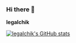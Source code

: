 ### Hi there 👋

**legalchik**

[![legalchik's GitHub stats](https://github-readme-stats.vercel.app/api?username=legalchik)](https://github.com/legalchik)

